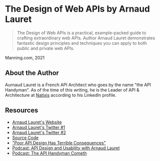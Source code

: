 # The Design of Web APIs by Arnaud Lauret

> The Design of Web APIs is a practical, example-packed guide to crafting extraordinary web APIs. Author Arnaud Lauret demonstrates fantastic design principles and techniques you can apply to both public and private web APIs.

Manning.com, 2021

## About the Author

Aurnaud Lauret is a French API Architect who goes by the name "the API Handyman". As of the time of this writing, he is the Leader of API & Architecture at [Natixis](https://www.linkedin.com/company/natixis/) according to his LinkedIn profile.

## Resources

- [Arnaud Lauret's Website](https://apihandyman.io/about/)
- [Arnaud Lauret's Twitter #1](https://twitter.com/arno_di_loreto?lang=en)
- [Arnaud Lauret's Twitter #2](https://twitter.com/apihandyman)
- [Source Code](https://www.manning.com/downloads/1844)
- ["Poor API Design Has Terrible Consequences"](https://freecontent.manning.com/poor-api-design-has-terrible-consequences/)
- [Podcast: API Design and Usability with Arnaud Lauret](https://idratherbewriting.com/blog/api-design-usability-arnaud-lauret-podcast/)
- [Podcast: The API Handyman Cometh](https://share.transistor.fm/s/56abc057)

